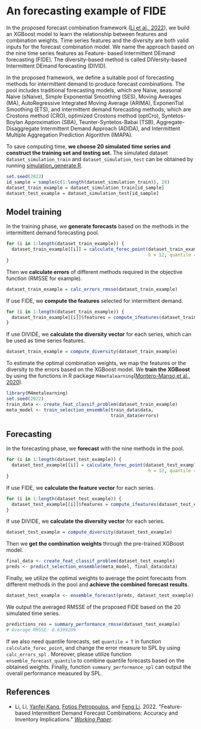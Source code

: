 # An forecasting example of FIDE

In the proposed forecast combination framework ([Li et al., 2022](https://arxiv.org/abs/2204.08283)), we build an XGBoost model to learn the relationship between features and combination weights. Time series features and the diversity are both valid inputs for the forecast combination model.
We name the approach based on the nine time series features as Feature- based Intermittent DEmand forecasting (FIDE). The diversity-based method is called DIVersity-based Intermittent DEmand forecasting (DIVID).

In the proposed framework, we define a suitable pool of forecasting methods for intermittent demand to
produce forecast combinations. The pool includes traditional forecasting models, which are Naive, seasonal Naive (sNaive), Simple Exponential Smoothing (SES), Moving Averages (MA), AutoRegressive Integrated Moving Average (ARIMA), ExponenTial Smoothing (ETS), and intermittent demand forecasting methods, which are Crostons method (CRO), optimized Crostons method (optCro), Syntetos-Boylan Approximation (SBA), Teunter-Syntetos-Babai (TSB), Aggregate-Disaggregate Intermittent Demand Approach (ADIDA), and Intermittent Multiple Aggregation Prediction Algorithm (IMAPA).

To save computing time, **we choose 20 simulated time series and construct the training set and testing set.** The simulated dataset `dataset_simulation_train` and `dataset_simulation_test` can be obtained by running [simulation_generate.R](https://github.com/lily940703/fide/blob/main/simulation_generate.R).

```r
set.seed(2022)
id_sample = sample(c(1:length(dataset_simulation_train)), 20)
dataset_train_example = dataset_simulation_train[id_sample]
dataset_test_example = dataset_simulation_test[id_sample]
```

## Model training 

In the training phase, we **generate forecasts** based on the methods in the intermittent demand forecasting pool. 
```r
for (i in 1:length(dataset_train_example)) {
  dataset_train_example[[i]] = calculate_forec_point(dataset_train_example[[i]],
                                                     h = 12, quantile = F)
}
```

Then we **calculate errors** of different methods required in the objective function (RMSSE for example).
```r
dataset_train_example = calc_errors_rmsse(dataset_train_example)
```

If use FIDE, we **compute the features** selected for intermittent demand.
```r
for (i in 1:length(dataset_train_example)) {
  dataset_train_example[[i]]$features = compute_ifeatures(dataset_train_example[[i]]$x)
}
```

If use DIVIDE, we **calculate the diversity vector** for each series, which can be used as time series features. 
```r
dataset_train_example = compute_diversity(dataset_train_example)
```

To estimate the optimal combination weights, we map the features or the diversity to the errors based on the XGBoost model. We **train the XGBoost** by using the functions in R package `M4metalearning`([Montero-Manso et al., 2020](https://github.com/robjhyndman/M4metalearning)). 

```r
library(M4metalearning)
set.seed(2022)
train_data <- create_feat_classif_problem(dataset_train_example)
meta_model <- train_selection_ensemble(train_data$data,
                                       train_data$errors)
```                                       
                                      
## Forecasting

In the forecasting phase, we **forecast** with the nine methods in the pool.
```r
for (i in 1:length(dataset_test_example)) {
  dataset_test_example[[i]] = calculate_forec_point(dataset_test_example[[i]],
                                                     h = 12, quantile = F)
}
```

If use FIDE, we **calculate the feature vector** for each series.
```r
for (i in 1:length(dataset_test_example)) {
  dataset_test_example[[i]]$features = compute_ifeatures(dataset_test_example[[i]]$x)
}
```

If use DIVIDE, we **calculate the diversity vector** for each series.
```r
dataset_test_example = compute_diversity(dataset_test_example)
```

Then we **get the combination weights** through the pre-trained XGBoost model.
```r
final_data <- create_feat_classif_problem(dataset_test_example)
preds <- predict_selection_ensemble(meta_model, final_data$data)
```
Finally, we utilize the optimal weights to average the point forecasts from different methods in the pool and **achieve the combined forecast results**.
```r
dataset_test_example <- ensemble_forecast(preds, dataset_test_example)
```

We output the averaged RMSSE of the proposed FIDE based on the 20 simulated time series.

```r
predictions_res = summary_performance_rmsse(dataset_test_example)
# Average RMSSE: 0.6399209  
```

If we also need quantile forecasts, set `quantile = T` in function `calculate_forec_point`, and change the error measure to SPL by using `calc_errors_spl` . Moreover, please utilize function `ensemble_forecast_quantile` to combine quantile forecasts based on the obtained weights. Finally, function `summary_performance_spl` can output the overall performance measured by SPL.

## References
- Li, Li, [Yanfei Kang](https://yanfei.site), [Fotios Petropoulos](https://researchportal.bath.ac.uk/en/persons/fotios-petropoulos), and [Feng Li](http://feng.li/). 2022. "Feature-based Intermittent Demand Forecast Combinations: Accuracy and Inventory Implications." [*_Working Paper_*](https://arxiv.org/abs/2204.08283). 
